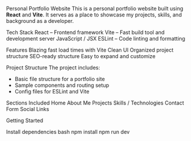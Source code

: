 Personal Portfolio Website
This is a personal portfolio website built using **React** and **Vite**. It serves as a place to showcase my projects, skills, and background as a developer.

Tech Stack
React – Frontend framework
Vite – Fast build tool and development server
JavaScript / JSX
ESLint – Code linting and formatting

Features
Blazing fast load times with Vite
Clean UI
Organized project structure
SEO-ready structure
Easy to expand and customize

Project Structure
The project includes:
- Basic file structure for a portfolio site
- Sample components and routing setup
- Config files for ESLint and Vite

Sections Included
Home
About Me
Projects
Skills / Technologies
Contact Form
Social Links


Getting Started

Install dependencies
bash
npm install
npm run dev
